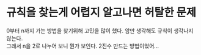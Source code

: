 # 규칙을 찾는게 어렵지 알고나면 허탈한 문제

0부터 n까지 가는 방법을 찾기위해 고민을 많이 했다. 암만 생각해도 규칙이 생각나지 않는다.<br>
그래서 n을 2로 나누어 보니 뭔가 보인다. 2진수 만드는 방법이었어...
